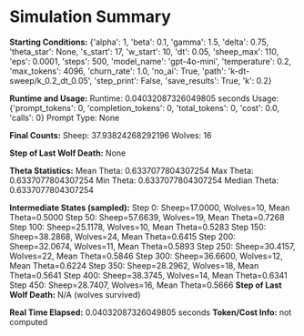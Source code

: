 # Simulation Summary

**Starting Conditions:**
{'alpha': 1, 'beta': 0.1, 'gamma': 1.5, 'delta': 0.75, 'theta_star': None, 's_start': 17, 'w_start': 10, 'dt': 0.05, 'sheep_max': 110, 'eps': 0.0001, 'steps': 500, 'model_name': 'gpt-4o-mini', 'temperature': 0.2, 'max_tokens': 4096, 'churn_rate': 1.0, 'no_ai': True, 'path': 'k-dt-sweep/k_0.2_dt_0.05', 'step_print': False, 'save_results': True, 'k': 0.2}

**Runtime and Usage:**
Runtime: 0.04032087326049805 seconds
Usage: {'prompt_tokens': 0, 'completion_tokens': 0, 'total_tokens': 0, 'cost': 0.0, 'calls': 0}
Prompt Type: None

**Final Counts:**
Sheep: 37.93824268292196
Wolves: 16

**Step of Last Wolf Death:**
None

**Theta Statistics:**
Mean Theta: 0.6337077804307254
Max Theta: 0.6337077804307254
Min Theta: 0.6337077804307254
Median Theta: 0.6337077804307254

**Intermediate States (sampled):**
Step 0: Sheep=17.0000, Wolves=10, Mean Theta=0.5000
Step 50: Sheep=57.6639, Wolves=19, Mean Theta=0.7268
Step 100: Sheep=25.1178, Wolves=10, Mean Theta=0.5283
Step 150: Sheep=38.2868, Wolves=24, Mean Theta=0.6415
Step 200: Sheep=32.0674, Wolves=11, Mean Theta=0.5893
Step 250: Sheep=30.4157, Wolves=22, Mean Theta=0.5846
Step 300: Sheep=36.6600, Wolves=12, Mean Theta=0.6224
Step 350: Sheep=28.2962, Wolves=18, Mean Theta=0.5641
Step 400: Sheep=38.3745, Wolves=14, Mean Theta=0.6341
Step 450: Sheep=28.7407, Wolves=16, Mean Theta=0.5666
**Step of Last Wolf Death:** N/A (wolves survived)

**Real Time Elapsed:** 0.04032087326049805 seconds
**Token/Cost Info:** not computed